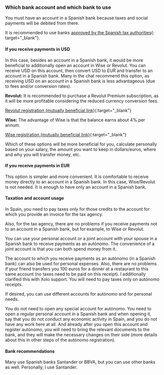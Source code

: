 ### Which bank account and which bank to use

You must have an account in a Spanish bank because taxes and social payments will be debited from there.

It is recommended to use
banks [approved by the Spanish tax authorities](https://sede.agenciatributaria.gob.es/Sede/deudas-apremios-embargos-subastas/pagar-aplazar-consultar/listado-entidades-bancarias-adheridas.html?faqId=c2018148e27c2710VgnVCM100000dc381e0aRCRD){:
target="_blank"}.

#### If you receive payments in USD

In this case, besides an account in a Spanish bank, it would be more beneficial to additionally
open an account in Wise or Revolut. You can receive USD on this
account, then convert USD to EUR and transfer to an account in a Spanish bank.
Many in the chat recommend this option, as
receiving USD on an account in a Spanish bank is less advantageous (due to fees and/or
conversion rates).

**Revolut:** It is recommended to purchase a Revolut Premium subscription, as it will be
more profitable considering the reduced currency conversion fees.

[Revolut registration (mutually beneficial link)](https://bit.ly/revlsignup){:target="_blank"}

**Wise:** The advantage of Wise is that the balance earns about 4% per annum.

[Wise registration (mutually beneficial link)](https://bit.ly/wsesignup){:target="_blank"}

Which of these options will be more beneficial for you, calculate personally
based on your salary, the amount you want to keep in
dollars/euros, where and why you will transfer money, etc.

#### If you receive payments in EUR

This option is simpler and more convenient. It is comfortable to receive money directly to an account in
a Spanish bank. In this case, Wise/Revolut is not needed.
It is enough to have only an account in a Spanish bank.

#### Taxation and account usage

In Spain, you need to pay taxes only for those credits to the account for which you
provide an invoice for the tax agency.

Also, for the tax agency, there are no problems if you receive payments not to
an account in a Spanish bank, but for example, to Wise or Revolut.

You can use your personal account or a joint account with your spouse in a Spanish bank to receive payments
as an autónomo. The convenience of a joint account is that you can both spend
money from it.

The account to which you receive payments as an autónomo (in a Spanish bank) can also
be used for personal expenses. Also, there are no problems
if your friend transfers you 100 euros for a dinner at a restaurant to this same account
(no taxes need to be paid on this receipt). I additionally
clarified this with Xolo support. You will need to pay taxes only on autónomo receipts.

If desired, you can use different accounts for autónomo and for personal needs.

You do not need to open any special account for autónomo. You need to
open a regular personal account in a Spanish bank and when opening it,
say that you do not conduct any economic activity in
Spain, and you do not have any work here at all. And already after
you open this account and register autónomo, you will need to
bring the relevant documents to the bank, and they will make the necessary changes on their side
(more details about this in other steps of the autónomo registration).

#### Bank recommendations

Many use Spanish banks Santander or BBVA, but you can use other banks as well. Personally, I use Santander.
